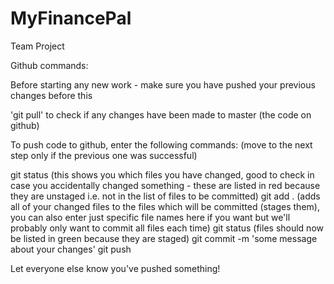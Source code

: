 # MyFinancePal
Team Project

Github commands: 

Before starting any new work - make sure you have pushed your previous changes before this 

'git pull' to check if any changes have been made to master (the code on github)

To push code to github, enter the following commands: (move to the next step only if the previous one was successful)

git status (this shows you which files you have changed, good to check in case you accidentally changed something - 
these are listed in red because they are unstaged i.e. not in the list of files to be committed)
git add . (adds all of your changed files to the files which will be committed (stages them), you can also enter just specific file names here 
if you want but we'll probably only want to commit all files each time)
git status (files should now be listed in green because they are staged)
git commit -m 'some message about your changes'
git push

Let everyone else know you've pushed something!